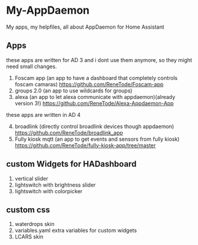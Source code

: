 # My-AppDaemon
My apps, my helpfiles, all about AppDaemon for Home Assistant

## Apps

these apps are written for AD 3 and i dont use them anymore, so they might need small changes.

1) Foscam app (an app to have a dashboard that completely controls foscam camaras)
https://github.com/ReneTode/Foscam-app
2) groups 2.0 (an app to use wildcards for groups)
3) alexa (an app to let alexa communicate with appdaemon)(already version 3!)
  https://github.com/ReneTode/Alexa-Appdaemon-App

these apps are written in AD 4

4) broadlink (directly control broadlink devices though appdaemon) https://github.com/ReneTode/broadlink_app
5) Fully kiosk mqtt (an app to get events and sensors from fully kiosk) https://github.com/ReneTode/fully-kiosk-app/tree/master


## custom Widgets for HADashboard

1) vertical slider
2) lightswitch with brightness slider
3) lightswitch with colorpicker

## custom css

1) waterdrops skin
2) variables.yaml extra variables for custom widgets 
3) LCARS skin



